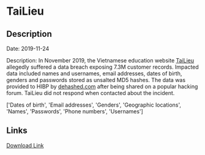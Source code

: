 # TaiLieu

## Description

Date: 2019-11-24

Description:
In November 2019, the Vietnamese education website <a href="https://tailieu.vn/" target="_blank" rel="noopener">TaiLieu</a> allegedly suffered a data breach exposing 7.3M customer records. Impacted data included names and usernames, email addresses, dates of birth, genders and passwords stored as unsalted MD5 hashes. The data was provided to HIBP by <a href="https://dehashed.com/" target="_blank" rel="noopener">dehashed.com</a> after being shared on a popular hacking forum. TaiLieu did not respond when contacted about the incident.


['Dates of birth', 'Email addresses', 'Genders', 'Geographic locations', 'Names', 'Passwords', 'Phone numbers', 'Usernames']

## Links

[Download Link](https://link-to.net/1229997/621.5993203977037/dynamic/?r=aHR0cHM6Ly93d3cubWVkaWFmaXJlLmNvbS92aWV3L005VkpITlhha3R3MlZWTS90YWlsaWV1LnZuL2ZpbGU=)